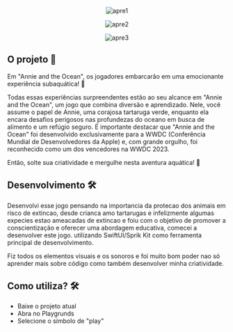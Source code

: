 <div align = "center">
 
![apre1](https://github.com/GeozedequeGuimaraes/Annie-And-The-Ocean/assets/74778769/e96febad-849d-4381-a7ef-da1e84a6843b)

</div>
<div align = "center">
 
![apre2](https://github.com/GeozedequeGuimaraes/Annie-And-The-Ocean/assets/74778769/81e74c32-b261-4b67-b1cf-d15b530102c2)

</div>

<div align = "center">
 
![apre3](https://github.com/GeozedequeGuimaraes/Annie-And-The-Ocean/assets/74778769/161e23b6-08c7-44cd-8e5b-8e63ac7221d7)

</div>

## O projeto 📁
Em "Annie and the Ocean", os jogadores embarcarão em uma emocionante experiência subaquática! 🌊

Todas essas experiências surpreendentes estão ao seu alcance em "Annie and the Ocean", um jogo que combina diversão e aprendizado. Nele, você assume o papel de Annie, uma corajosa tartaruga verde, enquanto ela encara desafios perigosos nas profundezas do oceano em busca de alimento e um refúgio seguro.
É importante destacar que "Annie and the Ocean" foi desenvolvido exclusivamente para a WWDC (Conferência Mundial de Desenvolvedores da Apple) e, com grande orgulho, foi reconhecido como um dos vencedores na WWDC 2023.

Então, solte sua criatividade e mergulhe nesta aventura aquática! 🐢

## Desenvolvimento 🛠
Desenvolvi esse jogo pensando na importancia da protecao dos animais em risco de extincao, desde crianca amo tartarugas e infelizmente algumas expecies estao ameacadas de extincao e foiu com o objetivo de promover a conscientização e oferecer uma abordagem educativa, comecei a desenvolver este jogo. utilizando SwiftUI/Sprik Kit como ferramenta principal de desenvolvimento.

Fiz todos os elementos visuais e os sonoros e foi muito bom poder nao só aprender mais sobre código como também desenvolver minha criatividade.

## Como utiliza? 🛠
- Baixe o projeto atual
- Abra no Playgrunds 
- Selecione o símbolo de "play" 

